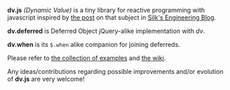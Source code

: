 **dv.js** _(Dynamic Value)_ is a tiny library for reactive programming with javascript inspired by [the post][1] on that subject in [Silk's Engineering Blog][2].

**dv.deferred** is Deferred Object jQuery-alike implementation with _dv_.

**dv.when** is its `$.when` alike companion for joining deferreds.

Please refer to [the collection of examples][3] and [the wiki][4].

Any ideas/contributions regarding possible improvements and/or evolution of **dv.js** are very welcome!

  [1]: http://engineering.silk.co/post/80056130804/reactive-programming-in-javascript
  [2]: http://engineering.silk.co/
  [3]: https://github.com/mcmlxxxiii/dv.js/tree/master/examples
  [4]: https://github.com/mcmlxxxiii/dv.js/wiki